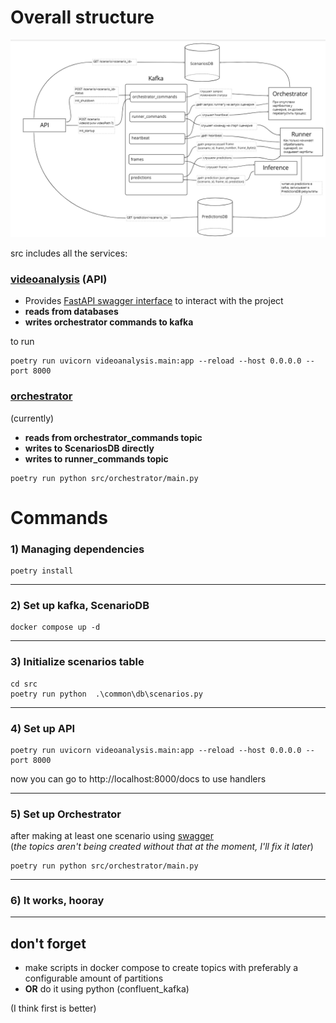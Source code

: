 

# Overall structure
![schema](my_schema.png)

src includes all the services:
### [videoanalysis](src\videoanalysis) (API)
* Provides [FastAPI swagger interface](http://localhost:8000/docs) 
to interact with the project
* **reads from databases** 
* **writes orchestrator commands to kafka**

to run
```shell
poetry run uvicorn videoanalysis.main:app --reload --host 0.0.0.0 --port 8000
```

### [orchestrator](src\orchestrator)
(currently)
* **reads from orchestrator_commands topic**
* **writes to ScenariosDB directly**
* **writes to runner_commands topic**
```shell
poetry run python src/orchestrator/main.py
```

# Commands

### 1) Managing dependencies
```shell 
poetry install
```

---

### 2) Set up kafka, ScenarioDB
```shell 
docker compose up -d
```

---

### 3) Initialize scenarios table
```shell 
cd src
poetry run python  .\common\db\scenarios.py
```

---

### 4) Set up API
```shell
poetry run uvicorn videoanalysis.main:app --reload --host 0.0.0.0 --port 8000
```

now you can go to http://localhost:8000/docs to use handlers

---

### 5) Set up Orchestrator
after making at least one scenario using [swagger](http://localhost:8000/docs#/default/create_scenario_scenario__post) \
(*the topics aren't being created without that at the moment, I'll fix it later*)
```shell
poetry run python src/orchestrator/main.py
```

---

### 6) It works, hooray

---





## don't forget
* make scripts in docker compose to create topics with preferably a configurable amount of partitions
* **OR** do it using python (confluent_kafka) 

(I think first is better)